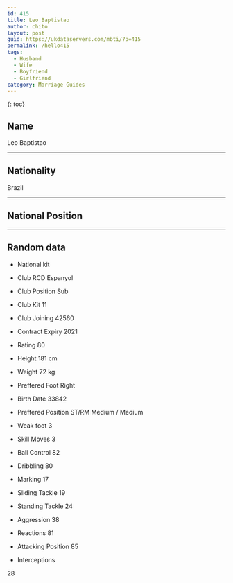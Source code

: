 ```yaml
---
id: 415
title: Leo Baptistao
author: chito
layout: post
guid: https://ukdataservers.com/mbti/?p=415
permalink: /hello415
tags:
  - Husband
  - Wife
  - Boyfriend
  - Girlfriend
category: Marriage Guides
---
```



{: toc}

## Name  
Leo Baptistao 

* * *

## Nationality  
Brazil 

* * *

## National Position 

* * *

## Random data 

  * National kit 
  * Club 
RCD Espanyol 

  * Club Position 
Sub 

  * Club Kit 
11 

  * Club Joining 
42560 

  * Contract Expiry 
2021 

  * Rating 
80 

  * Height 
181 cm 

  * Weight 
72 kg 

  * Preffered Foot 
Right 

  * Birth Date 
33842 

  * Preffered Position 
ST/RM Medium / Medium 

  * Weak foot 
3 

  * Skill Moves 
3 

  * Ball Control 
82 

  * Dribbling 
80 

  * Marking 
17 

  * Sliding Tackle 
19 

  * Standing Tackle 
24 

  * Aggression 
38 

  * Reactions 
81 

  * Attacking Position 
85 

  * Interceptions 

28